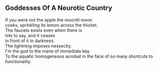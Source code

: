 Goddesses Of A Neurotic Country
-------------------------------
If you were not the apple the moonlit moon  
cooks, sprinkling its lemon across the thicket.  
The faucets exists even when there is  
lots to say, and it ceases  
in front of it in darkness.  
The lightning imposes nessecity.  
I'm the god to the mane of immediate key.  
To the aquatic homogeneous acrobat in the face of so many shortcuts to functionality.  
